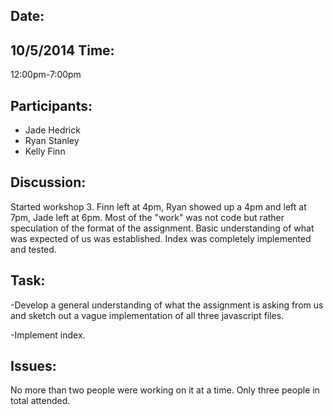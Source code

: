 Date:
--------
10/5/2014
Time: 
--------
12:00pm-7:00pm

Participants:
------------------
 - Jade Hedrick
 - Ryan Stanley
 - Kelly Finn

Discussion:
----------------
Started workshop 3. Finn left at 4pm, Ryan showed up a 4pm and left at 7pm, Jade left at 6pm. Most of the "work" was not code
but rather speculation of the format of the assignment. Basic understanding of what was expected of us was established. Index
was completely implemented and tested. 

Task:
--------
-Develop a general understanding of what the assignment is asking from us and sketch out a vague implementation of all three 
javascript files.

-Implement index.

Issues:
----------
No more than two people were working on it at a time. Only three people in total attended.

